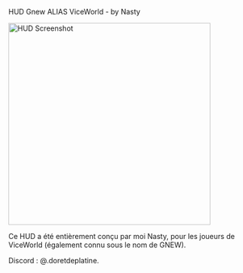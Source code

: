 HUD Gnew ALIAS ViceWorld - by Nasty

<img src="https://github.com/user-attachments/assets/33f637db-e094-4797-8aff-c953f7118078" width="400" alt="HUD Screenshot" />


Ce HUD a été entièrement conçu par moi Nasty, pour les joueurs de ViceWorld (également connu sous le nom de GNEW).

Discord : @.doretdeplatine.

